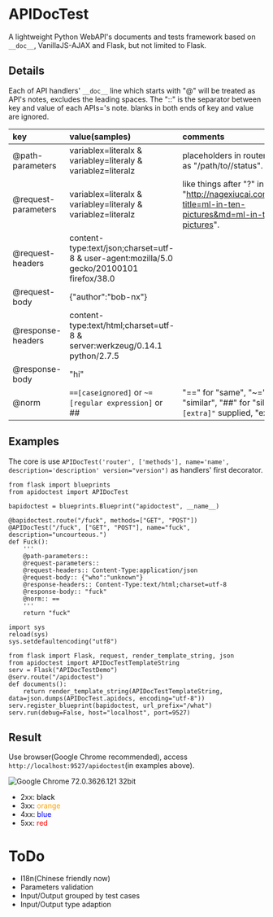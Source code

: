 # APIDocTest
A lightweight Python WebAPI's documents and tests framework based on `__doc__`, VanillaJS-AJAX and Flask, but not limited to Flask.

## Details
Each of API handlers' `__doc__` line which starts with "@" will be treated as API's notes, excludes the leading spaces.
The "::" is the separator between key and value of each APIs='s note.
blanks in both ends of key and value are ignored.

|key|value(samples)|comments|
|:--|:----|:-------|
|@path-parameters|variablex=literalx & variabley=literaly & variablez=literalz|placeholders in router's url, such as "/path/to/<containeruuid>/status".|
|@request-parameters|variablex=literalx & variabley=literaly & variablez=literalz|like things after "?" in url, such as "http://nagexiucai.com/topic.php?title=ml-in-ten-pictures&md=ml-in-ten-pictures".|
|@request-headers|content-type:text/json;charset=utf-8 & user-agent:mozilla/5.0 gecko/20100101 firefox/38.0||
|@request-body|{"author":"bob-nx"}||
|@response-headers|content-type:text/html;charset=utf-8 & server:werkzeug/0.14.1 python/2.7.5||
|@response-body|"hi"||
|@norm|`==[caseignored]` or `~=[regular expression]` or ##|"==" for "same", "~=" for "similar", "##" for "silent"; if `"[extra]"` supplied, "extra" works.|

## Examples
The core is use `APIDocTest('router', ['methods'], name='name', description='description' version="version")` as handlers' first decorator.

```
from flask import blueprints
from apidoctest import APIDocTest

bapidoctest = blueprints.Blueprint("apidoctest", __name__)

@bapidoctest.route("/fuck", methods=["GET", "POST"])
@APIDocTest("/fuck", ["GET", "POST"], name="fuck", description="uncourteous.")
def Fuck():
    '''
    @path-parameters::
    @request-parameters::
    @request-headers:: Content-Type:application/json
    @request-body:: {"who":"unknown"}
    @response-headers:: Content-Type:text/html;charset=utf-8
    @response-body:: "fuck"
    @norm:: ==
    '''
    return "fuck"

import sys
reload(sys)
sys.setdefaultencoding("utf8")

from flask import Flask, request, render_template_string, json
from apidoctest import APIDocTestTemplateString
serv = Flask("APIDocTestDemo")
@serv.route("/apidoctest")
def documents():
    return render_template_string(APIDocTestTemplateString, data=json.dumps(APIDocTest.apidocs, encoding="utf-8"))
serv.register_blueprint(bapidoctest, url_prefix="/what")
serv.run(debug=False, host="localhost", port=9527)
```

## Result
Use browser(Google Chrome recommended), access `http://localhost:9527/apidoctest`(in examples above).

![](APIDocTestV0.0.3.jpg "Google Chrome 72.0.3626.121 32bit")

- 2xx: <font color='black'>black</font>
- 3xx: <font color='orange'>orange</font>
- 4xx: <font color='blue'>blue</font>
- 5xx: <font color='red'>red</font>

# ToDo
- I18n(Chinese friendly now)
- Parameters validation
- Input/Output grouped by test cases
- Input/Output type adaption
